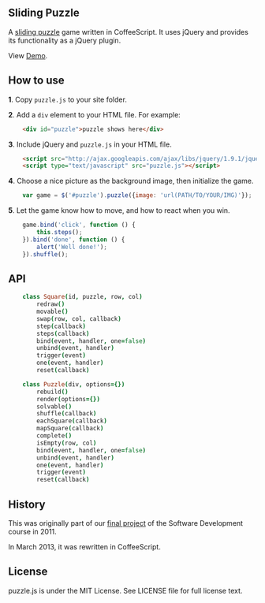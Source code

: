 ## Sliding Puzzle

A [sliding puzzle](http://en.wikipedia.org/wiki/Sliding_puzzle) game
written in CoffeeScript. It uses jQuery and provides its functionality
as a jQuery plugin.

View [Demo](http://ptpt.github.com/SlidingPuzzle/).

## How to use

**1**. Copy `puzzle.js` to your site folder.

**2**. Add a `div` element to your HTML file. For example:

````html
    <div id="puzzle">puzzle shows here</div>
````

**3**. Include jQuery and `puzzle.js` in your HTML file.

````html
    <script src="http://ajax.googleapis.com/ajax/libs/jquery/1.9.1/jquery.min.js"></script>
    <script type="text/javascript" src="puzzle.js"></script>
````

**4**. Choose a nice picture as the background image, then initialize the
   game.

````javascript
    var game = $('#puzzle').puzzle({image: 'url(PATH/TO/YOUR/IMG)'});
````

**5**. Let the game know how to move, and how to react when you win.

````javascript
    game.bind('click', function () {
        this.steps();
    }).bind('done', function () {
        alert('Well done!');
    }).shuffle();
````

## API

````coffeescript
    class Square(id, puzzle, row, col)
        redraw()
        movable()
        swap(row, col, callback)
        step(callback)
        steps(callback)
        bind(event, handler, one=false)
        unbind(event, handler)
        trigger(event)
        one(event, handler)
        reset(callback)

    class Puzzle(div, options={})
        rebuild()
        render(options={})
        solvable()
        shuffle(callback)
        eachSquare(callback)
        mapSquare(callback)
        complete()
        isEmpty(row, col)
        bind(event, handler, one=false)
        unbind(event, handler)
        one(event, handler)
        trigger(event)
        reset(callback)
````

## History

This was originally part of our
[final project](http://gavleslidingpuzzle.appspot.com/) of the
Software Development course in 2011.

In March 2013, it was rewritten in CoffeeScript.

## License

puzzle.js is under the MIT License. See LICENSE file for full license
text.
